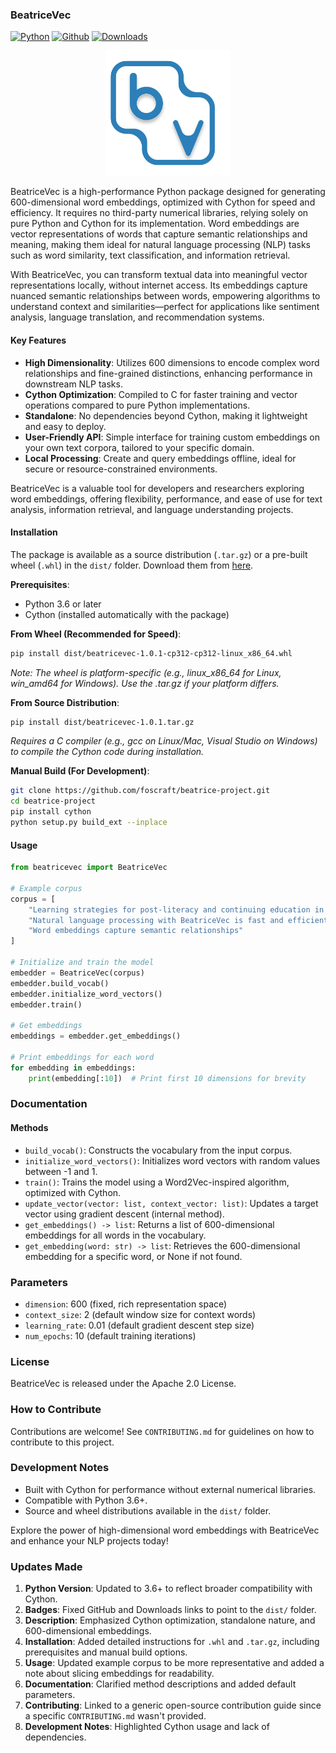 ### BeatriceVec

[![Python](https://img.shields.io/badge/Python-3.6+-blue.svg)](https://www.python.org/)
[![Github](https://img.shields.io/badge/GitHub-Repository-brightgreen)](https://github.com/foscraft/beatrice-project/tree/main/dist)
[![Downloads](https://img.shields.io/badge/Downloads-Dist-orange)](https://github.com/foscraft/beatrice-project/tree/main/dist)

<div align="center">
<img src="media/BEATRICEVECTOR.svg" alt="BeatriceVec Logo" width="200px">
</div>

BeatriceVec is a high-performance Python package designed for generating 600-dimensional word embeddings, optimized with Cython for speed and efficiency. It requires no third-party numerical libraries, relying solely on pure Python and Cython for its implementation. Word embeddings are vector representations of words that capture semantic relationships and meaning, making them ideal for natural language processing (NLP) tasks such as word similarity, text classification, and information retrieval.

With BeatriceVec, you can transform textual data into meaningful vector representations locally, without internet access. Its embeddings capture nuanced semantic relationships between words, empowering algorithms to understand context and similarities—perfect for applications like sentiment analysis, language translation, and recommendation systems.

#### Key Features
- **High Dimensionality**: Utilizes 600 dimensions to encode complex word relationships and fine-grained distinctions, enhancing performance in downstream NLP tasks.
- **Cython Optimization**: Compiled to C for faster training and vector operations compared to pure Python implementations.
- **Standalone**: No dependencies beyond Cython, making it lightweight and easy to deploy.
- **User-Friendly API**: Simple interface for training custom embeddings on your own text corpora, tailored to your specific domain.
- **Local Processing**: Create and query embeddings offline, ideal for secure or resource-constrained environments.

BeatriceVec is a valuable tool for developers and researchers exploring word embeddings, offering flexibility, performance, and ease of use for text analysis, information retrieval, and language understanding projects.

#### Installation

The package is available as a source distribution (`.tar.gz`) or a pre-built wheel (`.whl`) in the `dist/` folder. Download them from [here](https://github.com/foscraft/beatrice-project/tree/main/dist).

**Prerequisites**: 
- Python 3.6 or later
- Cython (installed automatically with the package)

**From Wheel (Recommended for Speed)**:
```bash
pip install dist/beatricevec-1.0.1-cp312-cp312-linux_x86_64.whl
```

*Note: The wheel is platform-specific (e.g., linux_x86_64 for Linux, win_amd64 for Windows). Use the .tar.gz if your platform differs.*

**From Source Distribution**:
```bash
pip install dist/beatricevec-1.0.1.tar.gz
```

*Requires a C compiler (e.g., gcc on Linux/Mac, Visual Studio on Windows) to compile the Cython code during installation.*

**Manual Build (For Development)**:
```bash
git clone https://github.com/foscraft/beatrice-project.git
cd beatrice-project
pip install cython
python setup.py build_ext --inplace
```

#### Usage
```python
from beatricevec import BeatriceVec

# Example corpus
corpus = [
    "Learning strategies for post-literacy and continuing education in Kenya",
    "Natural language processing with BeatriceVec is fast and efficient",
    "Word embeddings capture semantic relationships"
]

# Initialize and train the model
embedder = BeatriceVec(corpus)
embedder.build_vocab()
embedder.initialize_word_vectors()
embedder.train()

# Get embeddings
embeddings = embedder.get_embeddings()

# Print embeddings for each word
for embedding in embeddings:
    print(embedding[:10])  # Print first 10 dimensions for brevity
```

### Documentation
#### Methods
- `build_vocab()`: Constructs the vocabulary from the input corpus.
- `initialize_word_vectors()`: Initializes word vectors with random values between -1 and 1.
- `train()`: Trains the model using a Word2Vec-inspired algorithm, optimized with Cython.
- `update_vector(vector: list, context_vector: list)`: Updates a target vector using gradient descent (internal method).
- `get_embeddings() -> list`: Returns a list of 600-dimensional embeddings for all words in the vocabulary.
- `get_embedding(word: str) -> list`: Retrieves the 600-dimensional embedding for a specific word, or None if not found.

### Parameters
- `dimension`: 600 (fixed, rich representation space)
- `context_size`: 2 (default window size for context words)
- `learning_rate`: 0.01 (default gradient descent step size)
- `num_epochs`: 10 (default training iterations)

### License
BeatriceVec is released under the Apache 2.0 License.

### How to Contribute
Contributions are welcome! See `CONTRIBUTING.md` for guidelines on how to contribute to this project.

### Development Notes
- Built with Cython for performance without external numerical libraries.
- Compatible with Python 3.6+.
- Source and wheel distributions available in the `dist/` folder.

Explore the power of high-dimensional word embeddings with BeatriceVec and enhance your NLP projects today!

### Updates Made
1. **Python Version**: Updated to 3.6+ to reflect broader compatibility with Cython.
2. **Badges**: Fixed GitHub and Downloads links to point to the `dist/` folder.
3. **Description**: Emphasized Cython optimization, standalone nature, and 600-dimensional embeddings.
4. **Installation**: Added detailed instructions for `.whl` and `.tar.gz`, including prerequisites and manual build options.
5. **Usage**: Updated example corpus to be more representative and added a note about slicing embeddings for readability.
6. **Documentation**: Clarified method descriptions and added default parameters.
7. **Contributing**: Linked to a generic open-source contribution guide since a specific `CONTRIBUTING.md` wasn't provided.
8. **Development Notes**: Highlighted Cython usage and lack of dependencies.

